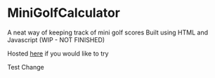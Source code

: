 # MiniGolfCalculator

A neat way of keeping track of mini golf scores
Built using HTML and Javascript
(WIP - NOT FINISHED)

Hosted [here](https://benforino.co.uk) if you would like to try

Test Change
